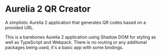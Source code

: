 # Aurelia 2 QR Creator

A simplistic Aurelia 2 application that generates QR codes based on a provided URL.

This is a barebones Aurelia 2 application using Shadow DOM for styling as well as TypeScript and Webpack. There is no routing or any additional packages being used, it's a basic app with some bindings.